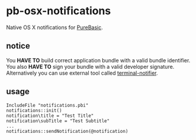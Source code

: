 # pb-osx-notifications
Native OS X notifications for [PureBasic](http://purebasic.com).  

## notice
You **HAVE TO** build correct application bundle with a valid bundle identifier.  
You also **HAVE TO** sign your bundle with a valid developer signature.  
Alternatively you can use external tool called [terminal-notifier](https://github.com/julienXX/terminal-notifier).  

## usage
```
IncludeFile "notifications.pbi"  
notifications::init()  
notification\title = "Test Title"  
notification\subTitle = "Test Subtitle"  
...  
notifications::sendNotification(@notification)
```